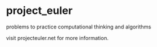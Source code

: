 # project_euler

problems to practice computational thinking and algorithms

visit projecteuler.net for more information.  

